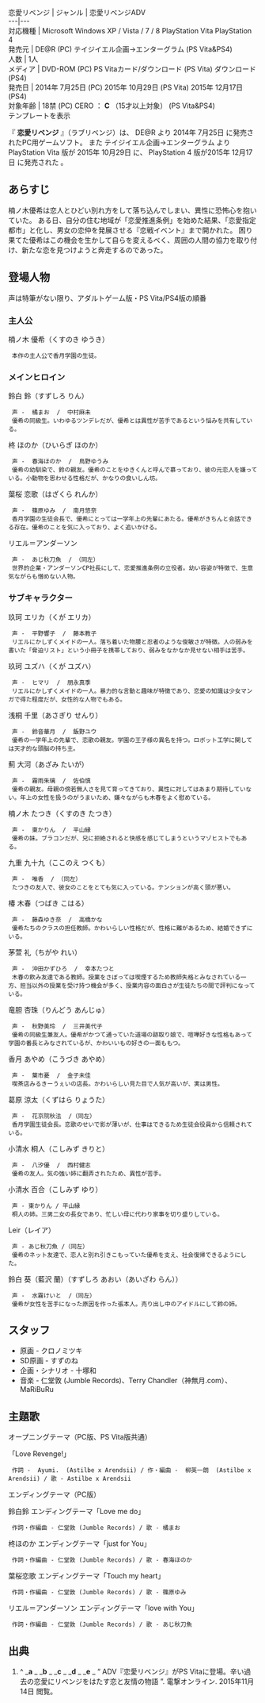 恋愛リベンジ  |  ジャンル  |  恋愛リベンジADV   
---|---  
対応機種  |  Microsoft Windows XP  /  Vista  /  7  /  8  PlayStation Vita  PlayStation 4   
発売元  |  DE@R (PC)  テイジイエル企画→エンターグラム  (PS Vita&PS4)   
人数  |  1人   
メディア  |  DVD-ROM (PC)  PS Vitaカード/ダウンロード (PS Vita)  ダウンロード (PS4)   
発売日  |  2014年  7月25日  (PC)  2015年  10月29日  (PS Vita)  2015年  12月17日  (PS4)   
対象年齢  |  18禁 (PC)  CERO  ：  **C** （15才以上対象）  (PS Vita&PS4)   
テンプレートを表示  
  
『 **恋愛リベンジ** 』（ラブリベンジ）は、  DE@R  より  2014年  7月25日  に発売されたPC用ゲームソフト。 また
テイジイエル企画→エンターグラム  より  PlayStation Vita  版が  2015年  10月29日  に、  PlayStation 4
版が2015年  12月17日  に発売された    。

##  あらすじ  

楠ノ木優希は恋人とひどい別れ方をして落ち込んでしまい、異性に恐怖心を抱いていた。
ある日、自分の住む地域が「恋愛推進条例」を始めた結果、「恋愛指定都市」と化し、男女の恋仲を発展させる『恋戦イベント』まで開かれた。
困り果てた優希はこの機会を生かして自らを変えるべく、周囲の人間の協力を取り付け、新たな恋を見つけようと奔走するのであった。

##  登場人物  

声は特筆がない限り、アダルトゲーム版・PS Vita/PS4版の順番

###  主人公  

楠ノ木 優希（くすのき ゆうき）

     本作の主人公で香月学園の生徒。 

###  メインヒロイン  

鈴白 鈴（すずしろ りん）

     声 -  橘まお  /  中村麻未   
     優希の同級生。いわゆるツンデレだが、優希とは異性が苦手であるという悩みを共有している。 
柊 ほのか（ひいらぎ ほのか）

     声 -  春海ほのか  /  鳥野ゆうみ   
     優希の幼馴染で、鈴の親友。優希のことをゆきくんと呼んで慕っており、彼の元恋人を嫌っている。小動物を思わせる性格だが、かなりの食いしん坊。 
葉桜 恋歌（はざくら れんか）

     声 -  篠原ゆみ  /  南月悠奈   
     香月学園の生徒会長で、優希にとっては一学年上の先輩にあたる。優希がきちんと会話できる存在。優希のことを気に入っており、よく追いかける。 
リエル＝アンダーソン

     声 -  あじ秋刀魚  / （同左）   
     世界的企業・アンダーソンCP社長にして、恋愛推進条例の立役者。幼い容姿が特徴で、生意気ながらも憎めない人物。 

###  サブキャラクター  

玖珂 エリカ（くが エリカ）

     声 -  平野響子  /  藤本教子 
     リエルにかしずくメイドの一人。落ち着いた物腰と忍者のような俊敏さが特徴。人の弱みを書いた「脅迫リスト」という小冊子を携帯しており、弱みをなかなか見せない相手は苦手。 
玖珂 ユズハ（くが ユズハ）

     声 -  ヒマリ  /  朋永真季 
     リエルにかしずくメイドの一人。暴力的な言動と趣味が特徴であり、恋愛の知識は少女マンガで得た程度だが、女性的な人物でもある。 
浅桐 千里（あさぎり せんり）

     声 -  鈴音華月  /  飯野ユウ 
     優希の一学年上の先輩で、恋歌の親友。学園の王子様の異名を持つ。ロボット工学に関しては天才的な頭脳の持ち主。 
薊 大河（あざみ たいが）

     声 -  霧雨朱璃  /  佐伯慎 
     優希の親友。母親の傍若無人さを見て育ってきており、異性に対してはあまり期待していない。年上の女性を扱うのがうまいため、嫌々ながらも木春をよく慰めている。 
楠ノ木 たつき（くすのき たつき）

     声 -  東かりん  /  平山縁 
     優希の妹。ブラコンだが、兄に拒絶されると快感を感じてしまうというマゾヒストでもある。 
九重 九十九（ここのえ つくも）

     声 -  唯香  / （同左） 
     たつきの友人で、彼女のことをとても気に入っている。テンションが高く頭が悪い。 
椿 木春（つばき こはる）

     声 -  藤森ゆき奈  /  高橋かな 
     優希たちのクラスの担任教師。かわいらしい性格だが、性格に難があるため、結婚できずにいる。 
茅萱 礼（ちがや れい）

     声 -  沖田かずひろ  /  幸本たつと 
     木春の飲み友達である教師。授業をさぼっては喫煙するため教師失格とみなされている一方、担当以外の授業を受け持つ機会が多く、授業内容の面白さが生徒たちの間で評判になっている。 
竜胆 杏珠（りんどう あんじゅ）

     声 -  秋野美玲  /  三井美代子 
     優希の同級生兼友人。優希がかつて通っていた道場の跡取り娘で、喧嘩好きな性格もあって学園の番長とみなされているが、かわいいもの好きの一面ももつ。 
香月 あやめ（こうづき あやめ）

     声 -  葉市憂  /  金子未佳 
     喫茶店みるきーうぇいの店長。かわいらしい見た目で人気が高いが、実は男性。 
葛原 涼太（くずはら りょうた）

     声 -  花京院秋法  /（同左） 
     香月学園生徒会長。恋歌のせいで影が薄いが、仕事はできるため生徒会役員から信頼されている。 
小清水 桐人（こしみず きりと）

     声 -  八汐優  /  西村健志 
     優希の友人。気の強い姉に翻弄されたため、異性が苦手。 
小清水 百合（こしみず ゆり）

     声 - 東かりん / 平山縁 
     桐人の姉。三男二女の長女であり、忙しい母に代わり家事を切り盛りしている。 
Leir（レイア）

     声 - あじ秋刀魚 /（同左） 
     優希のネット友達で、恋人と別れ引きこもっていた優希を支え、社会復帰できるようにした。 
鈴白 葵（藍沢 蘭）（すずしろ あおい（あいざわ らん））

     声 -  水霧けいと  /（同左） 
     優希が女性を苦手になった原因を作った張本人。売り出し中のアイドルにして鈴の姉。 

##  スタッフ  

  * 原画 - クロノミツキ 
  * SD原画 - すずのね 
  * 企画・シナリオ - 十塚和 
  * 音楽 -  仁堂敦  (Jumble Records)、Terry Chandler（神無月.com）、MaRiBuRu 

##  主題歌  

オープニングテーマ（PC版、PS Vita版共通）

    

「Love Revenge!」

     作詞 -  Ayumi.  (Astilbe x Arendsii) / 作・編曲 -  柳英一朗  (Astilbe x Arendsii) / 歌 - Astilbe x Arendsii 

エンディングテーマ（PC版）

    

鈴白鈴 エンディングテーマ「Love me do」

     作詞・作編曲 - 仁堂敦 (Jumble Records) / 歌 - 橘まお 
柊ほのか エンディングテーマ「just for You」

     作詞・作編曲 - 仁堂敦 (Jumble Records) / 歌 - 春海ほのか 
葉桜恋歌 エンディングテーマ「Touch my heart」

     作詞・作編曲 - 仁堂敦 (Jumble Records) / 歌 - 篠原ゆみ 
リエル＝アンダーソン エンディングテーマ「love with You」

     作詞・作編曲 - 仁堂敦 (Jumble Records) / 歌 - あじ秋刀魚 

##  出典  

  1. ^  _**a** _ _**b** _ _**c** _ _**d** _ _**e** _ “  ADV『恋愛リベンジ』がPS Vitaに登場。辛い過去の恋愛にリベンジをはたす恋と友情の物語  ”. 電撃オンライン.  2015年11月14日  閲覧。 

